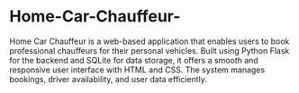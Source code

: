 # Home-Car-Chauffeur-
Home Car Chauffeur is a web-based application that enables users to book professional chauffeurs for their personal vehicles.
Built using Python Flask for the backend and SQLite for data storage, it offers a smooth and responsive user interface with HTML and CSS.
The system manages bookings, driver availability, and user data efficiently.
